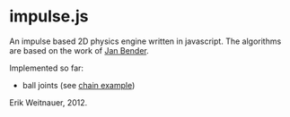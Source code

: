 # impulse.js

An impulse based 2D physics engine written in javascript. The algorithms are
based on the work of [Jan Bender](www.impulse-based.de).

Implemented so far:

* ball joints (see [chain example](phigames.com/impulse/chain/))

Erik Weitnauer, 2012.
